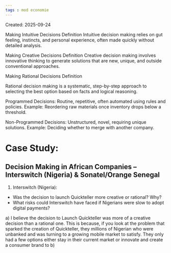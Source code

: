 ```yaml
---
tags : mod economie
---
```

Created: 2025-09-24

Making Intuitive Decisions
Definition
Intuitive decision making relies on gut feeling, instincts, and
personal experience, often made quickly without detailed
analysis.

Making Creative Decisions
Definition
Creative decision making involves innovative thinking to
generate solutions that are new, unique, and outside
conventional approaches.

Making Rational Decisions
Definition

Rational decision making is a systematic, step-by-step approach to selecting the best option based on facts and logical
reasoning.

Programmed Decisions:
Routine, repetitive, often automated using rules and policies.
Example: Reordering raw materials once inventory drops
below a threshold.

Non-Programmed Decisions:
Unstructured, novel, requiring unique solutions.
Example: Deciding whether to merge with another company.


# Case Study: 

## Decision Making in African Companies – Interswitch (Nigeria) & Sonatel/Orange Senegal

1. Interswitch (Nigeria):  
- Was the decision to launch Quickteller more creative or rational? Why?  
- What risks could Interswitch have faced if Nigerians were slow to adopt digital payments?  

a) I believe the decision to Launch Quickteller was more of a creative decision than a rational one. This is because, if you look at the problem that sparked the creation of Quickteller, they millions of Nigerian who were unbanked and was turning to a growing mobile market to satisfy. They only had a few options either stay in their current market or innovate and create a consumer brand to 
b)